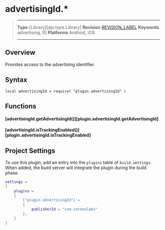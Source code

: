 # advertisingId.*

> --------------------- ------------------------------------------------------------------------------------------
> __Type__              [Library][api.type.Library]
> __Revision__          [REVISION_LABEL](REVISION_URL)
> __Keywords__          advertising, ID
> __Platforms__			Android, iOS
> --------------------- ------------------------------------------------------------------------------------------

## Overview

Provides access to the advertising identifier.


## Syntax

	local advertisingId = require( "plugin.advertisingId" )


## Functions

#### [advertisingId.getAdvertisingId()][plugin.advertisingId.getAdvertisingId]

#### [advertisingId.isTrackingEnabled()][plugin.advertisingId.isTrackingEnabled]


## Project Settings

To use this plugin, add an entry into the `plugins` table of `build.settings`. When added, the build server will integrate the plugin during the build phase.

``````lua
settings =
{
	plugins =
	{
		["plugin.advertisingId"] =
		{
			publisherId = "com.coronalabs"
		},
	}
}
``````